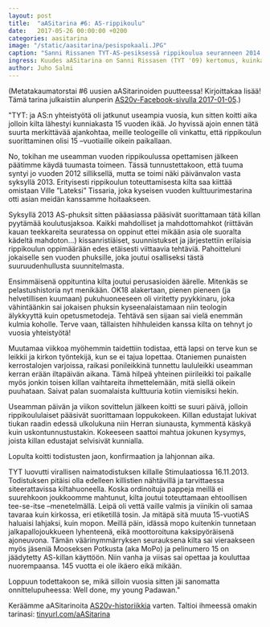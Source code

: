 ```yaml
---
layout: post
title:  "aASitarina #6: AS-rippikoulu"
date:   2017-05-26 00:00:00 +0200
categories: aasitarina
image: "/static/aasitarina/pesispokaali.JPG"
caption: "Sanni Rissanen TYT-AS-pesiksessä rippikoulua seuranneen 2014 wapun alla. Toivotamme tervetulleeksi kuvat AS-rippikoulusta historiikkia varten, sillä tähän hätään emme rippikoulukuvia löytäneet!"
ingress: Kuudes aASitarina on Sanni Rissasen (TYT '09) kertomus, kuinka Teologian Ylioppilaiden Tiedekuntayhdistys TYT järjesti killalle rippikoulun ja siten myös naimaluvan.
author: Juho Salmi
---
```


(Metatakaumatorstai #6 uusien aASitarinoiden puutteessa! Kirjoittakaa lisää! Tämä tarina julkaistiin alunperin [AS20v-Facebook-sivulla 2017-01-05](https://www.facebook.com/AS20v/photos/a.428363544218003.1073741828.258282037892822/454577104929980).)

"TYT: ja AS:n yhteistyötä oli jatkunut useampia vuosia, kun sitten koitti aika jolloin kilta lähestyi kunniakasta 15 vuoden ikää. Jo hyvissä ajoin ennen tätä suurta merkittävää ajankohtaa, meille teologeille oli vinkattu, että rippikoulun suorittaminen olisi 15 –vuotiaille oikein paikallaan.

No, tokihan me useamman vuoden rippikoulussa opettamisen jälkeen päätimme käydä tuumasta toimeen. Tässä tunnustettakoon, että tuuma syntyi jo vuoden 2012 silliksellä, mutta se toimi näki päivänvalon vasta syksyllä 2013. Erityisesti rippikoulun toteuttamisesta kilta saa kiittää omistaan Ville ”Lateksi” Tissaria, joka kyseisen vuoden kulttuurimestarina otti asian meidän kanssamme hoitaakseen.

Syksyllä 2013 AS-phuksit sitten pääasiassa pääsivät suorittamaan tätä killan pyytämää koulutusjaksoa. Kaikki mahdolliset ja mahdottomahkot (riittävän kauan teekkareita seuratessa on oppinut ettei mikään asia ole suoralta kädeltä mahdoton...) kissanristiäiset, suunnistukset ja järjestettiin erilaisia rippikoulun oppimäärään edes etäisesti viittaavia tehtäviä. Pahoitteluni jokaiselle sen vuoden phuksille, joka joutui osalliseksi tästä suuruudenhullusta suunnitelmasta.

Ensimmäisenä oppituntina kilta joutui perusasioiden äärelle. Mitenkäs se pelastushistoria nyt menikään. OK18 alakertaan, pienen pieneen (ja helvetillisen kuumaan) pukuhuoneeseen oli viritetty pyykkinaru, joka vähintäänkin sai jokaisen phuksin kyseenalaistamaan niin teologin älykkyyttä kuin opetusmetodeja. Tehtävä sen sijaan sai vielä enemmän kulmia koholle. Terve vaan, tällaisten hihhuleiden kanssa kilta on tehnyt jo vuosia yhteistyötä!

Muutamaa viikkoa myöhemmin taidettiin todistaa, että lapsi on terve kun se leikkii ja kirkon työntekijä, kun se ei tajua lopettaa. Otaniemen punaisten kerrostalojen varjoissa, raikasi ponileikkinä tunnettu laululeikki useamman kerran erään iltapäivän aikana. Tämä hilpeä yhteinen piirileikki toi paikalle myös jonkin toisen killan vaihtareita ihmettelemään, mitä siellä oikein puuhataan. Saivat palan suomalaista kulttuuria kotiin viemisiksi hekin.

Useamman päivän ja viikon sovittelun jälkeen koitti se suuri päivä, jolloin rippikoululaiset pääsivät suorittamaan loppukokeen. Killan edustajat lukivat tiukan raadin edessä ulkolukuna niin Herran siunausta, kymmentä käskyä kuin uskontunnustustakin. Kokeeseen saattoi mahtua jokunen kysymys, joista killan edustajat selvisivät kunnialla.

Lopulta koitti todistusten jaon, konfirmaation ja lahjonnan aika.

TYT luovutti virallisen naimatodistuksen killalle Stimulaatiossa 16.11.2013. Todistuksen pitäisi olla edelleen killistien nähtävillä ja tarvittaessa siteerattavissa kiltahuoneella. Koska ordinoituja pappeja meillä ei suurehkoon joukkoomme mahtunut, kilta joutui toteuttamaan ehtoollisen tee-se-itse –menetelmällä. Leipä oli vettä vaille valmis ja viinikin oli samaa tavaraa kuin kirkossa, eri etiketillä tosin. Ja mitäpä sitä muuta 15-vuotiAS haluaisi lahjaksi, kuin mopon. Meillä päin, idässä mopo kuitenkin tunnetaan jalkapallojoukkueen lyhenteenä, eikä moottoroituna kaksipyöräisenä ajoneuvona. Tämän väärinymmärryksen seurauksena kilta sai vieraakseen myös jäseniä Mooseksen Potkusta (aka MoPo) ja pelinumero 15 on jäädytetty AS-killan käyttöön.
Niin vanha ja viisas sai opettaa ja kouluttaa nuorempaansa. 145 vuotta ei ole ikäero eikä mikään.

Loppuun todettakoon se, mikä silloin vuosia sitten jäi sanomatta onnittelupuheessa: Well done, my young Padawan."

Keräämme aASitarinoita [AS20v-historiikkia](https://www.facebook.com/AS20v/) varten. Taltioi ihmeessä omakin tarinasi: [tinyurl.com/aASitarina](http://tinyurl.com/aASitarina)
